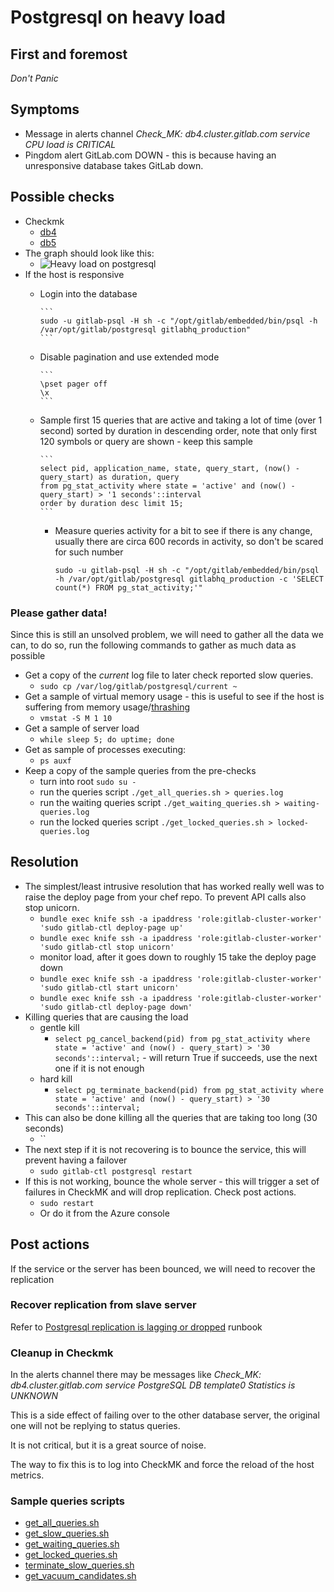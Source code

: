 # Postgresql on heavy load

## First and foremost

*Don't Panic*

## Symptoms

* Message in alerts channel _Check_MK: db4.cluster.gitlab.com service CPU load is CRITICAL_
* Pingdom alert GitLab.com DOWN - this is because having an unresponsive database takes GitLab down.

## Possible checks

* Checkmk
  * [db4](https://checkmk.gitlap.com/gitlab/pnp4nagios/index.php/graph?host=db4.cluster.gitlab.com&srv=CPU_load&theme=multisite&baseurl=../check_mk/)
  * [db5](https://checkmk.gitlap.com/gitlab/pnp4nagios/index.php/graph?host=db5.cluster.gitlab.com&srv=CPU_load&theme=multisite&baseurl=../check_mk/)
* The graph should look like this:
  * ![Heavy load on postgresql](img/postgresql-heavy-load.png)
* If the host is responsive
  * Login into the database

        ```
        sudo -u gitlab-psql -H sh -c "/opt/gitlab/embedded/bin/psql -h /var/opt/gitlab/postgresql gitlabhq_production"
        ```

  * Disable pagination and use extended mode

        ```
        \pset pager off
        \x
        ```

  * Sample first 15 queries that are active and taking a lot of time (over 1 second) sorted by duration in descending order, note that only first 120 symbols or query are shown - keep this sample

        ```
        select pid, application_name, state, query_start, (now() - query_start) as duration, query
        from pg_stat_activity where state = 'active' and (now() - query_start) > '1 seconds'::interval
        order by duration desc limit 15;
        ```

    * Measure queries activity for a bit to see if there is any change, usually there are circa 600 records in activity, so don't be scared for such number
       ```
       sudo -u gitlab-psql -H sh -c "/opt/gitlab/embedded/bin/psql -h /var/opt/gitlab/postgresql gitlabhq_production -c 'SELECT count(*) FROM pg_stat_activity;'"
       ```

### Please gather data!

Since this is still an unsolved problem, we will need to gather all the data we can, to do so, run the following commands to gather as much data as possible

* Get a copy of the _current_ log file to later check reported slow queries.
  * `sudo cp /var/log/gitlab/postgresql/current ~`
* Get a sample of virtual memory usage - this is useful to see if the host is suffering from memory usage/[thrashing](https://en.wikipedia.org/wiki/Thrashing_\(computer_science\))
  * `vmstat -S M 1 10`
* Get a sample of server load
  * `while sleep 5; do uptime; done`
* Get as sample of processes executing:
  * `ps auxf`
* Keep a copy of the sample queries from the pre-checks
  * turn into root `sudo su -`
  * run the queries script `./get_all_queries.sh > queries.log`
  * run the waiting queries script `./get_waiting_queries.sh > waiting-queries.log`
  * run the locked queries script `./get_locked_queries.sh > locked-queries.log`

## Resolution

* The simplest/least intrusive resolution that has worked really well was to raise the deploy page from your chef repo. To prevent API calls also stop unicorn.
  * `bundle exec knife ssh -a ipaddress 'role:gitlab-cluster-worker' 'sudo gitlab-ctl deploy-page up'`
  * `bundle exec knife ssh -a ipaddress 'role:gitlab-cluster-worker' 'sudo gitlab-ctl stop unicorn'`
  * monitor load, after it goes down to roughly 15 take the deploy page down
  * `bundle exec knife ssh -a ipaddress 'role:gitlab-cluster-worker' 'sudo gitlab-ctl start unicorn'`
  * `bundle exec knife ssh -a ipaddress 'role:gitlab-cluster-worker' 'sudo gitlab-ctl deploy-page down'`
* Killing queries that are causing the load
  * gentle kill
    * `select pg_cancel_backend(pid) from pg_stat_activity where state = 'active' and (now() - query_start) > '30 seconds'::interval;` - will return True if succeeds, use the next one if it is not enough
  * hard kill
    * `select pg_terminate_backend(pid) from pg_stat_activity where state = 'active' and (now() - query_start) > '30 seconds'::interval;`
* This can also be done killing all the queries that are taking too long (30 seconds)
  * ``
* The next step if it is not recovering is to bounce the service, this will prevent having a failover
  * `sudo gitlab-ctl postgresql restart`
* If this is not working, bounce the whole server - this will trigger a set of failures in CheckMK and will drop replication. Check post actions.
  * `sudo restart`
  * Or do it from the Azure console

## Post actions

If the service or the server has been bounced, we will need to recover the replication

### Recover replication from slave server

Refer to [Postgresql replication is lagging or dropped](troubleshooting/postgresql_replication.md) runbook

### Cleanup in Checkmk

In the alerts channel there may be messages like _Check_MK: db4.cluster.gitlab.com service PostgreSQL DB template0 Statistics is UNKNOWN_

This is a side effect of failing over to the other database server, the original one will not be replying to status queries.

It is not critical, but it is a great source of noise.

The way to fix this is to log into CheckMK and force the reload of the host metrics.

### Sample queries scripts
* [get_all_queries.sh](db_scripts/get_all_queries.sh)
* [get_slow_queries.sh](db_scripts/get_slow_queries.sh)
* [get_waiting_queries.sh](db_scripts/get_waiting_queries.sh)
* [get_locked_queries.sh](db_scripts/get_locked_queries.sh)
* [terminate_slow_queries.sh](db_scripts/terminate_slow_queries.sh)
* [get_vacuum_candidates.sh](db_scripts/get_vacuum_candidates.sh)

